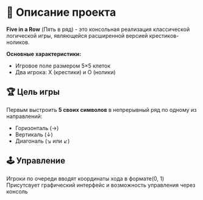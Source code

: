 # 🎯 Описание проекта

**Five in a Row** (Пять в ряд) - это консольная реализация классической логической игры, являющейся расширенной версией крестиков-ноликов.

**Основные характеристики:**
- Игровое поле размером 5×5 клеток
- Два игрока: X (крестики) и O (нолики)

## 🏆 Цель игры
Первым выстроить **5 своих символов** в непрерывный ряд по одному из направлений:
- Горизонталь (→)
- Вертикаль (↓)
- Диагональ (↘ или ↙)


## 🕹 Управление
Игроки по очереди вводят координаты хода в формате(0, 1)
Присутсвует графический интерфейс и возможность управления через консоль
